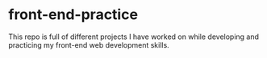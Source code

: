 # front-end-practice
This repo is full of different projects I have worked on while developing and practicing my front-end web development skills.
